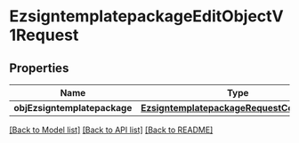 # EzsigntemplatepackageEditObjectV1Request

## Properties
Name | Type | Description | Notes
------------ | ------------- | ------------- | -------------
**objEzsigntemplatepackage** | [**EzsigntemplatepackageRequestCompound***](EzsigntemplatepackageRequestCompound.md) |  | 

[[Back to Model list]](../README.md#documentation-for-models) [[Back to API list]](../README.md#documentation-for-api-endpoints) [[Back to README]](../README.md)



